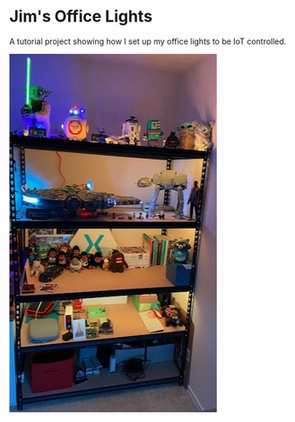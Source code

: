 # Jim's Office Lights

A tutorial project showing how I set up my office lights to be IoT controlled.

![A shelf lit up orange with lego with lights](./images/shelf-lit-up-orange.jpeg)
